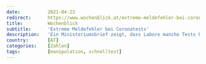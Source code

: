 ```yaml
---
date:          2021-04-23
redirect:      https://www.wochenblick.at/extreme-meldefehler-bei-coronatests/
title:         Wochenblick
subtitle:      'Extreme Meldefehler bei Coronatests'
description:   'Ein Ministeriumsbrief zeigt, dass Labore manche Tests hunderte Male gemeldet haben. Zum Teil passierte das über Monate. Laut Gesundheitsministerium beeinflusst dieser „Fehler“ die Corona-Zahlen nicht. Auch die von Wiener Labors verwendeten Ct-Werte sind nicht WHO-konform.'
country:       [AT]
categories:    [Zahlen]
tags:          [manipulation, schnelltest]
---
```

